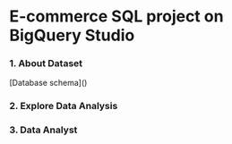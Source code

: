<h1>E-commerce SQL project on BigQuery Studio</h1>
<h3> 1. About Dataset</h3>
[Database schema]()
<h3> 2. Explore Data Analysis</h3>
<h3> 3. Data Analyst</h3>
